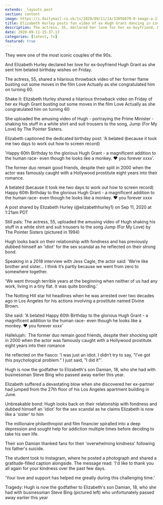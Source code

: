 ```yaml
---
extends: _layouts.post
section: content
image: https://i.dailymail.co.uk/1s/2020/09/11/14/33056870-0-image-a-21_1599831398332.jpg 
title: Elizabeth Hurley posts fun video of ex Hugh Grant dancing in Love Actually to mark his 60th birthday 
description: The actress, 55, declared her love for her ex-boyfriend, Hugh Grant, on social media on Friday and she shared a throwback video of him dancing, as she congratulated him on turning 60. 
date: 2020-09-11-15-37-13 
categories: [latest, tv] 
featured: true 
--- 
```

They were one of the most iconic couples of the 90s. 

And Elizabeth Hurley declared her love for ex-boyfriend Hugh Grant as she sent him belated birthday wishes on Friday. 

The actress, 55, shared a hilarious throwback video of her former flame busting out some moves in the film Love Actually as she congratulated him on turning 60. 

Shake it: Elizabeth Hurley shared a hilarious throwback video on Friday of her ex Hugh Grant busting out some moves in the film Love Actually as she congratulated him on turning 60

She uploaded the amusing video of Hugh - portraying the Prime Minister - shaking his stuff in a white shirt and suit trousers to the song, Jump (For My Love) by The Pointer Sisters. 

Elizabeth captioned the dedicated birthday post: 'A belated (because it took me two days to work out how to screen record) 

'Happy 60th Birthday to the glorious Hugh Grant - a magnificent addition to the human race- even though he looks like a monkey. ❤️ you forever xxxx'.

The former duo remain good friends, despite their split in 2000 when the actor was famously caught with a Hollywood prostitute eight years into their romance.

 A belated (because it took me two days to work out how to screen record) Happy 60th Birthday to the glorious Hugh Grant - a magnificent addition to the human race- even though he looks like a monkey. ❤️ you forever xxxx

A post shared by  Elizabeth Hurley (@elizabethhurley1) on Sep 11, 2020 at 1:21am PDT

Still pals: The actress, 55, uploaded the amusing video of Hugh shaking his stuff in a white shirt and suit trousers to the song Jump (For My Love) by The Pointer Sisters (pictured in 1994)

Hugh looks back on their relationship with fondness and has previously dubbed himself an 'idiot' for the sex scandal as he reflected on their strong bond. 

Speaking in a 2018 interview with Jess Cagle, the actor said: 'We’re like brother and sister... I think it’s partly because we went from zero to somewhere together.

'We went through terrible years at the beginning when neither of us had any work, living in a tiny flat. It was quite bonding.' 

The Notting Hill star hit headlines when he was arrested over two decades ago in Los Angeles for his actions involving a prostitute named Divine Brown.

She said: 'A belated Happy 60th Birthday to the glorious Hugh Grant - a magnificent addition to the human race- even though he looks like a monkey. ❤️ you forever xxxx'

Hallelujah:  The former duo remain good friends, despite their shocking split in 2000 when the actor was famously caught with a Hollywood prostitute eight years into their romance

He reflected on the fiasco: 'I was just an idiot. I didn’t try to say, "I’ve got this psychological problem." I just said, "I did it"'. 

Hugh is now the godfather to Elizabeth's son Damian, 18, who she had with businessman Steve Bing who passed away earlier this year. 

Elizabeth suffered a devastating blow when she discovered her ex-partner had jumped from the 27th floor of his Los Angeles apartment building in June. 

Unbreakable bond: Hugh looks back on their relationship with fondness and dubbed himself an 'idiot' for the sex scandal as he claims Elizabeth is now like a 'sister' to him

The millionaire philanthropist and film financier spiralled into a deep depression and sought help for addiction multiple times before deciding to take his own life.  

Their son Damian thanked fans for their 'overwhelming kindness' following his father's suicide. 

The student took to Instagram, where he posted a photograph and shared a gratitude-filled caption alongside. The message read: 'I'd like to thank you all again for your kindness over the past few days. 

'Your love and support has helped me greatly during this challenging time.' 

Tragedy: Hugh is now the godfather to Elizabeth's son Damian, 18, who she had with businessman Steve Bing (pictured left) who unfortunately passed away earlier this year

